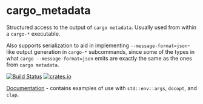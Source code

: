 # cargo_metadata

Structured access to the output of `cargo metadata`. Usually used from within a `cargo-*` executable.

Also supports serialization to aid in implementing `--message-format=json`-like
output generation in `cargo-*` subcommands, since some of the types in what
`cargo --message-format=json` emits are exactly the same as the ones from `cargo metadata`.

[![Build Status](https://api.travis-ci.org/oli-obk/cargo_metadata.svg?branch=master)](https://travis-ci.org/oli-obk/cargo_metadata)
[![crates.io](https://img.shields.io/crates/v/cargo_metadata.svg)](https://crates.io/crates/cargo_metadata)

[Documentation](https://docs.rs/cargo_metadata/) - contains examples of use with `std::env::args`, `docopt`, and `clap`.
